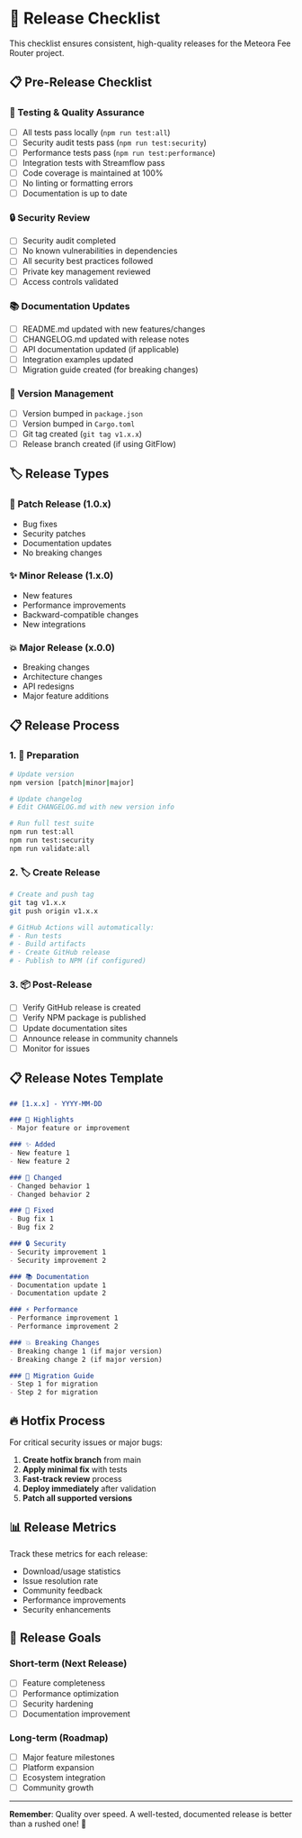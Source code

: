 # 🚀 Release Checklist

This checklist ensures consistent, high-quality releases for the Meteora Fee Router project.

## 📋 Pre-Release Checklist

### 🧪 Testing & Quality Assurance
- [ ] All tests pass locally (`npm run test:all`)
- [ ] Security audit tests pass (`npm run test:security`)
- [ ] Performance tests pass (`npm run test:performance`)
- [ ] Integration tests with Streamflow pass
- [ ] Code coverage is maintained at 100%
- [ ] No linting or formatting errors
- [ ] Documentation is up to date

### 🔒 Security Review
- [ ] Security audit completed
- [ ] No known vulnerabilities in dependencies
- [ ] All security best practices followed
- [ ] Private key management reviewed
- [ ] Access controls validated

### 📚 Documentation Updates
- [ ] README.md updated with new features/changes
- [ ] CHANGELOG.md updated with release notes
- [ ] API documentation updated (if applicable)
- [ ] Integration examples updated
- [ ] Migration guide created (for breaking changes)

### 🔧 Version Management
- [ ] Version bumped in `package.json`
- [ ] Version bumped in `Cargo.toml`
- [ ] Git tag created (`git tag v1.x.x`)
- [ ] Release branch created (if using GitFlow)

## 🏷️ Release Types

### 🔧 Patch Release (1.0.x)
- Bug fixes
- Security patches
- Documentation updates
- No breaking changes

### ✨ Minor Release (1.x.0)
- New features
- Performance improvements
- Backward-compatible changes
- New integrations

### 💥 Major Release (x.0.0)
- Breaking changes
- Architecture changes
- API redesigns
- Major feature additions

## 📋 Release Process

### 1. 🔧 Preparation
```bash
# Update version
npm version [patch|minor|major]

# Update changelog
# Edit CHANGELOG.md with new version info

# Run full test suite
npm run test:all
npm run test:security
npm run validate:all
```

### 2. 🏷️ Create Release
```bash
# Create and push tag
git tag v1.x.x
git push origin v1.x.x

# GitHub Actions will automatically:
# - Run tests
# - Build artifacts
# - Create GitHub release
# - Publish to NPM (if configured)
```

### 3. 📦 Post-Release
- [ ] Verify GitHub release is created
- [ ] Verify NPM package is published
- [ ] Update documentation sites
- [ ] Announce release in community channels
- [ ] Monitor for issues

## 📋 Release Notes Template

```markdown
## [1.x.x] - YYYY-MM-DD

### 🎉 Highlights
- Major feature or improvement

### ✨ Added
- New feature 1
- New feature 2

### 🔧 Changed
- Changed behavior 1
- Changed behavior 2

### 🐛 Fixed
- Bug fix 1
- Bug fix 2

### 🔒 Security
- Security improvement 1
- Security improvement 2

### 📚 Documentation
- Documentation update 1
- Documentation update 2

### ⚡ Performance
- Performance improvement 1
- Performance improvement 2

### 💥 Breaking Changes
- Breaking change 1 (if major version)
- Breaking change 2 (if major version)

### 🔄 Migration Guide
- Step 1 for migration
- Step 2 for migration
```

## 🔥 Hotfix Process

For critical security issues or major bugs:

1. **Create hotfix branch** from main
2. **Apply minimal fix** with tests
3. **Fast-track review** process
4. **Deploy immediately** after validation
5. **Patch all supported versions**

## 📊 Release Metrics

Track these metrics for each release:
- Download/usage statistics
- Issue resolution rate
- Community feedback
- Performance improvements
- Security enhancements

## 🎯 Release Goals

### Short-term (Next Release)
- [ ] Feature completeness
- [ ] Performance optimization
- [ ] Security hardening
- [ ] Documentation improvement

### Long-term (Roadmap)
- [ ] Major feature milestones
- [ ] Platform expansion
- [ ] Ecosystem integration
- [ ] Community growth

---

**Remember**: Quality over speed. A well-tested, documented release is better than a rushed one! 🚀